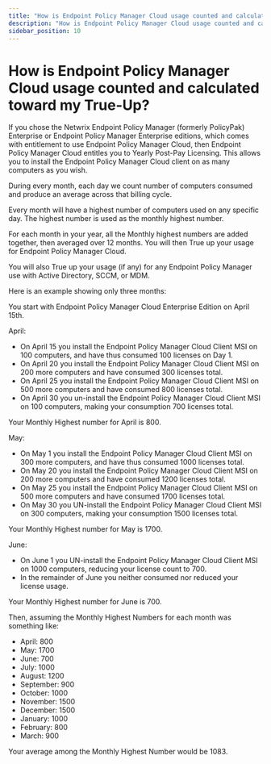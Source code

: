 ```yaml
---
title: "How is Endpoint Policy Manager Cloud usage counted and calculated toward my True-Up?"
description: "How is Endpoint Policy Manager Cloud usage counted and calculated toward my True-Up?"
sidebar_position: 10
---
```


# How is Endpoint Policy Manager Cloud usage counted and calculated toward my True-Up?

If you chose the Netwrix Endpoint Policy Manager (formerly PolicyPak) Enterprise or Endpoint Policy
Manager Enterprise editions, which comes with entitlement to use Endpoint Policy Manager Cloud, then
Endpoint Policy Manager Cloud entitles you to Yearly Post-Pay Licensing. This allows you to install
the Endpoint Policy Manager Cloud client on as many computers as you wish.

During every month, each day we count number of computers consumed and produce an average across
that billing cycle.

Every month will have a highest number of computers used on any specific day. The highest number is
used as the monthly highest number.

For each month in your year, all the Monthly highest numbers are added together, then averaged over
12 months. You will then True up your usage for Endpoint Policy Manager Cloud.

You will also True up your usage (if any) for any Endpoint Policy Manager use with Active Directory,
SCCM, or MDM.

Here is an example showing only three months:

You start with Endpoint Policy Manager Cloud Enterprise Edition on April 15th.

April:

- On April 15 you install the Endpoint Policy Manager Cloud Client MSI on 100 computers, and have
  thus consumed 100 licenses on Day 1.
- On April 20 you install the Endpoint Policy Manager Cloud Client MSI on 200 more computers and
  have consumed 300 licenses total.
- On April 25 you install the Endpoint Policy Manager Cloud Client MSI on 500 more computers and
  have consumed 800 licenses total.
- On April 30 you un-install the Endpoint Policy Manager Cloud Client MSI on 100 computers, making
  your consumption 700 licenses total.

Your Monthly Highest number for April is 800.

May:

- On May 1 you install the Endpoint Policy Manager Cloud Client MSI on 300 more computers, and have
  thus consumed 1000 licenses total.
- On May 20 you install the Endpoint Policy Manager Cloud Client MSI on 200 more computers and have
  consumed 1200 licenses total.
- On May 25 you install the Endpoint Policy Manager Cloud Client MSI on 500 more computers and have
  consumed 1700 licenses total.
- On May 30 you UN-install the Endpoint Policy Manager Cloud Client MSI on 300 computers, making
  your consumption 1500 licenses total.

Your Monthly Highest number for May is 1700.

June:

- On June 1 you UN-install the Endpoint Policy Manager Cloud Client MSI on 1000 computers, reducing
  your license count to 700.
- In the remainder of June you neither consumed nor reduced your license usage.

Your Monthly Highest number for June is 700.

Then, assuming the Monthly Highest Numbers for each month was something like:

- April: 800
- May: 1700
- June: 700
- July: 1000
- August: 1200
- September: 900
- October: 1000
- November: 1500
- December: 1500
- January: 1000
- February: 800
- March: 900

Your average among the Monthly Highest Number would be 1083.

